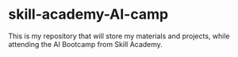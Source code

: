 # skill-academy-AI-camp
This is my repository that will store my materials and projects, while attending the AI Bootcamp from Skill Academy.
